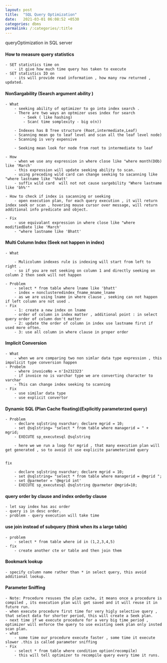 ```yaml
---
layout: post
title:  "SQL Query Optimization"
date:   2021-03-01 06:08:52 +0530
categories: dbms
permalink: /:categories/:title
---
```


queryOptimization in SQL server

#### How to measure query statistics
	- SET statistics time on
		- it give how much time query has taken to execute 
	- SET statistics IO on
		- its will provide read information , how many row returned , updated.

#### NonSargability (Search argument ability )
	- What 
		- seeking ability of optimizer to go into index search .
		- There are two ways an optmizer uses index for search 
			- Seek ( like hashing)
			- Scan( time somplexity - big o(n))
			
		- Indexes has B Tree structure (Root,intermediate,Leaf)
		- Scanning mean go to leaf level and scan all the leaf level node)
		- Scanning is very expensive
		
		- Seeking mean look for node from root to intermediate to leaf
		
	- How 
		- when we use any expression in where close like "where month(DOb) like 'March'
		- this expression will update seeking ability to scan.
		- using preceding wild card can change seeking to sacanning like "where lastname like '%hatt'
		- suffix wild card  will not not cause sargebility "Where lastname like 'bh%'"
		
	- How to check if index is sacanning or seeking
		- open execution plan, for each query execution , it will return index seek or scan , hovering mouse cursor over message, will return additional info predicate and object.
		
	- Fix
		- use equivalant expression in where close like "where modifiedDate like 'March'
		- "where lastname like 'Bhatt'
		
	
#### Multi Column Index (Seek not happen in index)
	- What	
		
		- Mulicolumn indexes rule is indexing will start from left to right .
		- so if you are not seeking on column 1 and directly seeking on column 2 then seek will not happen
		
	- Problem 
		- select * from table where lname like 'bhatt'
		- index = nonclusteredindex_fname_mname_lname
		- as we are using lname in where clause , seeking can not happen if left column are not used .
	- Fix
		- 1: create a new index on lname 
		- order of column in index matter , additional point : in select query order of column don't matter
		- 2: update the order of column in index use lastname first if used more often.
		- 3: use all column in where clause in proper order

#### Implicit Conversion
	- What
		- when we are comparing two non simlar data type expression , this impolicit type conversion happen 
	- Probelm 
		- where invoiceNo = n'In232323'
		- if invoice no is varchar type we are converting character to varchar
		- This can change index seeking to scanning
	- Fix	
		- use similar data type
		- use explicit convertor
		
#### Dynamic SQL (Plan Cache floating)(Explicitly parameterzed query)

	- Problem
		- declare sqlstring nvarchar; declare mgrid = 10;
		- set @sqlstring= "select * from table where managerid = " + mgrid;
		- EXECUTE sp_executesql @sqlstring
		
		- here we we run a loop for mgrid , that many execution plan will get generated , so to avoid it use explicite parameterized query 
		
		
	fix
	
		- declare sqlstring nvarchar; declare mgrid = 10;
		- set @sqlstring= "select * from table where managerid = @mgrid ";
		- set @parmeter = '@mgrid int'
		- EXECUTE sp_executesql @sqlstring @parmeter @mgrid=10;

#### query order by clause and index orderby clause
	- let say index has asc order 
	- query is in desc order.
	- problem - query execution will take time
	
#### use join instead of subquery (think when its a large table)
	- problem 
		- select * from table where id in (1,2,3,4,5)
	- fix 
		- create another cte or table and then join them 
	
#### Bookmark lookup 
	- specify column name rather than * in select query, this avoid additional lookup.
	
#### Parameter Sniffing
	- Note: Procedure resuses the plan cache, it means once a procedure is compiled , its execution plan will get saved and it will reuse it in future run.
	- when execute procedure first time for very higly selective query , that select data for shorter period, this will create a Seek plan.
	- next time if we execute procedure for a very big time period , optimizer will enforce the query to use existing seek plan only insted scan plan.
	- what
		- some time our procedure execute faster , some time it execute slower .this is called parameter sniffing 
	- Fix 
		- select * from table where condition option(recompile) 
		- this will tell optimizer to recompile query every time it runs.

	